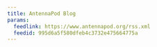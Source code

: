 ```yaml
---
title: AntennaPod Blog
params:
  feedlink: https://www.antennapod.org/rss.xml
  feedid: 995d6a5f580dfeb4c3732e475664775a
---
```

